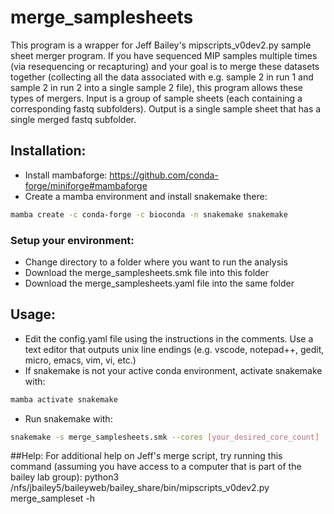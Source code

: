 # merge_samplesheets

This program is a wrapper for Jeff Bailey's mipscripts_v0dev2.py sample sheet
merger program. If you have sequenced MIP samples multiple times (via
resequencing or recapturing) and your goal is to merge these datasets together
(collecting all the data associated with e.g. sample 2 in run 1 and sample 2 in
run 2 into a single sample 2 file), this program allows these types of mergers.
Input is a group of sample sheets (each containing a corresponding fastq
subfolders). Output is a single sample sheet that has a single merged fastq
subfolder.

## Installation:
 - Install mambaforge: https://github.com/conda-forge/miniforge#mambaforge
 - Create a mamba environment and install snakemake there:
```bash
mamba create -c conda-forge -c bioconda -n snakemake snakemake
```

### Setup your environment:
 - Change directory to a folder where you want to run the analysis
 - Download the merge_samplesheets.smk file into this folder
 - Download the merge_samplesheets.yaml file into the same folder

## Usage:
 - Edit the config.yaml file using the instructions in the comments. Use a text editor that outputs unix line endings (e.g. vscode, notepad++, gedit, micro, emacs, vim, vi, etc.)
 - If snakemake is not your active conda environment, activate snakemake with:
```bash
mamba activate snakemake
```
 - Run snakemake with:
```bash
snakemake -s merge_samplesheets.smk --cores [your_desired_core_count]
```

##Help:
For additional help on Jeff's merge script, try running this command (assuming
you have access to a computer that is part of the bailey lab group):
python3 /nfs/jbailey5/baileyweb/bailey_share/bin/mipscripts_v0dev2.py merge_sampleset -h
